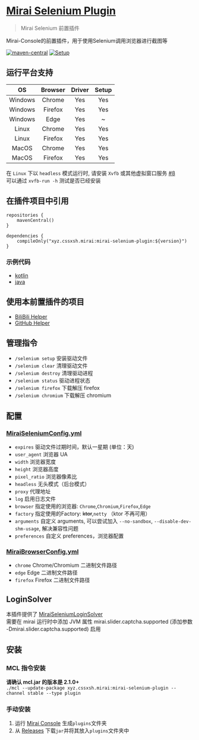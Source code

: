 # [Mirai Selenium Plugin](https://github.com/cssxsh/mirai-selenium-plugin)

> Mirai Selenium 前置插件

Mirai-Console的前置插件，用于使用Selenium调用浏览器进行截图等

[![maven-central](https://img.shields.io/maven-central/v/xyz.cssxsh.mirai/mirai-selenium-plugin)](https://search.maven.org/artifact/xyz.cssxsh.mirai/mirai-selenium-plugin)
[![Setup](https://github.com/cssxsh/mirai-selenium-plugin/actions/workflows/setup.yml/badge.svg?branch=master)](https://github.com/cssxsh/mirai-selenium-plugin/actions/workflows/setup.yml)

## 运行平台支持

|   OS    | Browser | Driver | Setup |
|:-------:|:-------:|:------:|:-----:|
| Windows | Chrome  |  Yes   |  Yes  |
| Windows | Firefox |  Yes   |  Yes  |
| Windows |  Edge   |  Yes   |   ~   |
|  Linux  | Chrome  |  Yes   |  Yes  |
|  Linux  | Firefox |  Yes   |  Yes  |
|  MacOS  | Chrome  |  Yes   |  Yes  |
|  MacOS  | Firefox |  Yes   |  Yes  |

在 `Linux` 下以 `headless` 模式运行时, 请安装 `Xvfb` 或其他虚拟窗口服务 [#8](https://github.com/cssxsh/mirai-selenium-plugin/issues/8)  
可以通过 `xvfb-run -h` 测试是否已经安装

## 在插件项目中引用

```
repositories {
    mavenCentral()
}

dependencies {
    compileOnly("xyz.cssxsh.mirai:mirai-selenium-plugin:${version}")
}
```

### 示例代码

* [kotlin](src/test/kotlin/xyz/cssxsh/mirai/test/MiraiSeleniumPluginTest.kt)
* [java](src/test/java/xyz/cssxsh/mirai/test/MiraiSeleniumPluginJavaTest.java)

## 使用本前置插件的项目

* [BiliBili Helper](https://github.com/cssxsh/bilibili-helper)
* [GitHub Helper](https://github.com/gnuf0rce/github-helper)

## 管理指令

* `/selenium setup` 安装驱动文件
* `/selenium clear` 清理驱动文件
* `/selenium destroy` 清理驱动进程
* `/selenium status` 驱动进程状态
* `/selenium firefox` 下载解压 firefox
* `/selenium chromium` 下载解压 chromium

## 配置

### [MiraiSeleniumConfig.yml](src/main/kotlin/xyz/cssxsh/mirai/selenium/data/MiraiSeleniumConfig.kt)

* `expires` 驱动文件过期时间，默认一星期 (单位：天)
* `user_agent` 浏览器 UA
* `width` 浏览器宽度
* `height` 浏览器高度
* `pixel_ratio` 浏览器像素比
* `headless` 无头模式（后台模式）
* `proxy` 代理地址
* `log` 启用日志文件
* `browser` 指定使用的浏览器: `Chrome`,`Chromium`,`Firefox`,`Edge`
* `factory` 指定使用的Factory: ~~ktor~~,`netty` （ktor 不再可用）
* `arguments` 自定义 arguments, 可以尝试加入 `--no-sandbox`, `--disable-dev-shm-usage`, 解决兼容性问题
* `preferences` 自定义 preferences，浏览器配置

### [MiraiBrowserConfig.yml](src/main/kotlin/xyz/cssxsh/mirai/selenium/data/MiraiBrowserConfig.kt)

* `chrome` Chrome/Chromium 二进制文件路径
* `edge` Edge 二进制文件路径
* `firefox` Firefox 二进制文件路径

## LoginSolver

本插件提供了 [MiraiSeleniumLoginSolver](src/main/kotlin/xyz/cssxsh/mirai/selenium/MiraiSeleniumLoginSolver.kt)  
需要在 mirai 运行时中添加 JVM 属性 mirai.slider.captcha.supported (添加参数 -Dmirai.slider.captcha.supported) 启用

## 安装

### MCL 指令安装

**请确认 mcl.jar 的版本是 2.1.0+**  
`./mcl --update-package xyz.cssxsh.mirai:mirai-selenium-plugin --channel stable --type plugin`

### 手动安装

1. 运行 [Mirai Console](https://github.com/mamoe/mirai-console) 生成`plugins`文件夹
1. 从 [Releases](https://github.com/cssxsh/mirai-selenium-plugin/releases) 下载`jar`并将其放入`plugins`文件夹中